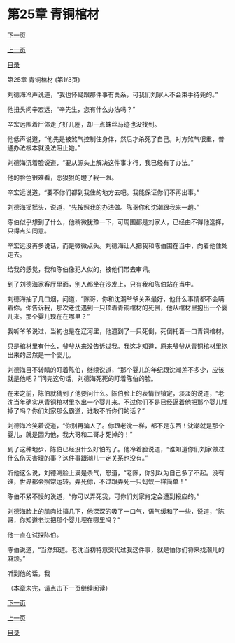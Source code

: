 <h1>第25章   青铜棺材</h1>
            <div><p><a href="./73_%E7%AC%AC25%E7%AB%A0_%E9%9D%92%E9%93%9C%E6%A3%BA%E6%9D%90.md">下一页</a></p><p><a href="./71_%E7%AC%AC24%E7%AB%A0_%E6%97%A0%E5%A4%B4%E5%B0%B8%E4%BD%93.md">上一页</a></p><p><a href="../">目录</a></p></div>
            <div><p>第25章   青铜棺材 (第1/3页)</p><p>刘德海冷声说道，“我也怀疑跟那件事有关系，可我们刘家人不会束手待毙的。”</p><p>他扭头问辛宏远，“辛先生，您有什么办法吗？”</p><p>辛宏远围着尸体走了好几圈，却一点蛛丝马迹也没找到。</p><p>他低声说道，“他先是被煞气控制住身体，然后才杀死了自己。对方煞气很重，普通办法根本就没法阻止她。”</p><p>刘德海沉着脸说道，“要从源头上解决这件事才行，我已经有了办法。”</p><p>他的脸色很难看，恶狠狠的瞪了我一眼。</p><p>辛宏远说道，“要不你们都到我住的地方去吧。我能保证你们不再出事。”</p><p>刘德海摇摇头，说道，“先按照我的办法做。陈哥你和沈潮跟我来一趟。”</p><p>陈伯似乎想到了什么，他稍微犹豫一下，可周围都是刘家人，已经由不得他选择，只得点头同意。</p><p>辛宏远没再多说话，而是微微点头。刘德海让人把我和陈伯围在当中，向着他住处走去。</p><p>给我的感觉，我和陈伯像犯人似的，被他们带去审讯。</p><p>到了刘德海家客厅里面，别人都坐在沙发上，只有我和陈伯站在当中。</p><p>刘德海抽了几口烟，问道，“陈哥，你和沈潮爷爷关系最好，他什么事情都不会瞒着你。你告诉我，那次老沈遇到一只顶着青铜棺材的死倒，他从棺材里抱出一个婴儿来。那个婴儿现在在哪里？”</p><p>我听爷爷说过，当初也是在辽河里，他遇到了一只死倒，死倒托着一口青铜棺材。</p><p>只是棺材里有什么，爷爷从来没告诉过我。我这才知道，原来爷爷从青铜棺材里抱出来的居然是一个婴儿。</p><p>刘德海目不转睛的盯着陈伯，继续说道，“那个婴儿的年纪跟沈潮差不多少，应该就是他吧？”问完这句话，刘德海死死的盯着陈伯的脸。</p><p>在来之前，陈伯就猜到了他要问什么。陈伯脸上的表情很镇定，淡淡的说道，“老沈当年确实从青铜棺材里抱出一个婴儿来。不过你们不是已经逼着他把那个婴儿埋掉了吗？你们刘家那么霸道，谁敢不听你们的话？”</p><p>刘德海冷笑着说道，“你别再骗人了。你跟老沈一样，都不是东西！沈潮就是那个婴儿，就是因为他，我大哥和二哥才死掉的！”</p><p>到了这种地步，陈伯已经没什么好怕的了。他冷着脸说道，“谁知道你们刘家做过什么伤天害理的事？这件事跟潮儿一定关系也没有。”</p><p>听他这么说，刘德海脸上满是杀气，怒道，“老陈，你别以为自己多了不起。没有谁，世界都会照常运转。弄死你，不过跟弄死一只蚂蚁一样简单！”</p><p>陈伯不紧不慢的说道，“你可以弄死我，可你们刘家肯定会遭到报应的。”</p><p>刘德海脸上的肌肉抽搐几下，他深深的吸了一口气，语气缓和了一些，说道，“陈哥，你知道老沈把那个婴儿埋在哪里吗？”</p><p>他一直在试探陈伯。</p><p>陈伯说道，“当然知道。老沈当初特意交代过我这件事，就是怕你们将来找潮儿的麻烦。”</p><p>听到他的话，我</p><p>（本章未完，请点击下一页继续阅读）</p></div>
            <div><p><a href="./73_%E7%AC%AC25%E7%AB%A0_%E9%9D%92%E9%93%9C%E6%A3%BA%E6%9D%90.md">下一页</a></p><p><a href="./71_%E7%AC%AC24%E7%AB%A0_%E6%97%A0%E5%A4%B4%E5%B0%B8%E4%BD%93.md">上一页</a></p><p><a href="../">目录</a></p></div>